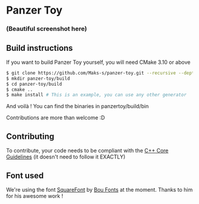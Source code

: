 # Panzer Toy

### (Beautiful screenshot here)

## Build instructions

If you want to build Panzer Toy yourself, you will need CMake 3.10 or above

```bash
$ git clone https://github.com/Maks-s/panzer-toy.git --recursive --depth=1
$ mkdir panzer-toy/build
$ cd panzer-toy/build
$ cmake ..
$ make install # This is an example, you can use any other generator
```

And voilà !
You can find the binaries in panzertoy/build/bin

Contributions are more than welcome :D

## Contributing

To contribute, your code needs to be compliant with the [C++ Core Guidelines](https://github.com/isocpp/CppCoreGuidelines/blob/master/CppCoreGuidelines.md)
(it doesn't need to follow it EXACTLY)

## Font used

We're using the font [SquareFont](https://www.dafont.com/fr/squarefont.font) by [Bou Fonts](https://www.dafont.com/fr/agustin-bou.d1728) at the moment.
Thanks to him for his awesome work !
